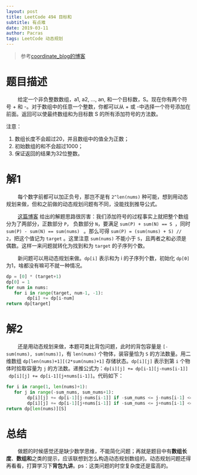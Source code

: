 ```yaml
---
layout: post
title: LeetCode 494 目标和
subtitle: 有点难
date: 2019-03-11
author: Pacras
tags: LeetCode 动态规划
---
```


> 参考[coordinate\_blog的博客][1]
# 题目描述
&nbsp; &nbsp; &nbsp; &nbsp;  给定一个非负整数数组，a1, a2, ..., an, 和一个目标数，S。现在你有两个符号 + 和 -。对于数组中的任意一个整数，你都可以从 + 或 -中选择一个符号添加在前面。返回可以使最终数组和为目标数 S 的所有添加符号的方法数。

注意：

1. 数组长度不会超过20，并且数组中的值全为正数；
2. 初始数组的和不会超过1000；
 3. 保证返回的结果为32位整数。

# 解1
&nbsp; &nbsp; &nbsp; &nbsp;  每个数字前都可以加正负号，那岂不是有 `2^len(nums)` 种可能，想到用动态规划来做，但和之前做的动态规划问题有不同，没能找到推导公式。

&nbsp; &nbsp; &nbsp; &nbsp;   [这篇博客][2] 给出的解题思路很厉害：我们添加符号的过程事实上就把整个数组分为了两部分，正数部分 `P`， 负数部分 `N`，要满足 `sum(P) + sum(N) == S `，同时  `sum(P) - sum(N) == sum(nums) ` 。那么可得 `sum(P) = (sum(nums) + S) // 2`，把这个值记为 `target` 。这里注意 `sum(nums)` 不能小于 `S`，且两者之和必须是偶数。这样一来问题就转化为找到和为 `target` 的子序列个数。

&nbsp; &nbsp; &nbsp; &nbsp; 新问题可以用动态规划来做。`dp[i]` 表示和为 i 的子序列个数，初始化 `dp[0]` 为1，啥都没有嘛可不就一种情况。

```python
dp = [0] * (target+1)
dp[0] = 1
for num in nums:
   for i in range(target, num-1, -1):
        dp[i] += dp[i-num]
return dp[target]
```

# 解2
&nbsp; &nbsp; &nbsp; &nbsp; 还是用动态规划来做，本题可类比背包问题，此时的背包容量是 `[-sum(nums), sum(nums)]`，有 `len(nums)` 个物体，装容量恰为 `S` 的方法数量。用二维数组 `dp[len(nums)+1][(2*sum(nums)+1]` 存储状态。`dp[i][j]` 表示到第 `i` 个物体时拾取容量为 `j` 的方法数。递推公式为：`dp[i][j] += dp[i-1][j-nums[i-1]]` ` dp[i][j] += dp[i-1][j+nums[i-1]]`。代码如下：

```python
for i in range(1, len(nums)+1):
   for j in range(-sum_nums, sum_nums+1):
        dp[i][j] += dp[i-1][j-nums[i-1]] if -sum_nums <= j-nums[i-1] <= sum_nums else 0 
        dp[i][j] += dp[i-1][j+nums[i-1]] if -sum_nums <= j+nums[i-1] <= sum_nums else 0 
return dp[len(nums)][S]
```

# 总结
&nbsp; &nbsp; &nbsp; &nbsp; 做题的时候感觉还是缺少数学思维，不能简化问题；再就是题目中有**数组长度**、**数组和**之类的提示，应该联想到怎么构造动态规划数组的。动态规划问题还得再看看，打算学习下**背包九讲**。ps：这类问题的时空复杂度还是蛮高的。

[1]:	https://blog.csdn.net/qq_17550379/article/details/82939713%0A%0A
[2]:	https://blog.csdn.net/qq_17550379/article/details/82939713